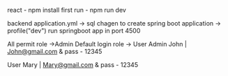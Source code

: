 react - npm install first 
run - npm run dev 

backend 
application.yml ->  sql chagen to create 
spring boot application -> profile("dev") 
run springboot app in port 4500 

All permit role ->Admin
Default login role -> User 
Admin
John | John@gmail.com & pass - 12345 

User 
Mary | Mary@gmail.com & pass - 12345
